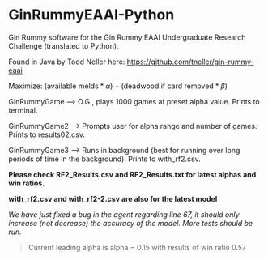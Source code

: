 # GinRummyEAAI-Python
Gin Rummy software for the Gin Rummy EAAI Undergraduate Research Challenge (translated to Python).

Found in Java by Todd Neller here: https://github.com/tneller/gin-rummy-eaai

Maximize: $(\text{available melds} * \alpha) + (\text{deadwood if card removed} * \beta)$

GinRummyGame --> O.G., plays 1000 games at preset alpha value. Prints to terminal.

GinRummyGame2 --> Prompts user for alpha range and number of games. Prints to results02.csv.

GinRummyGame3 --> Runs in background (best for running over long periods of time in the background). Prints to with_rf2.csv.

**Please check RF2_Results.csv and RF2_Results.txt for latest alphas and win ratios.**

**with_rf2.csv and with_rf2-2.csv are also for the latest model**

*We have just fixed a bug in the agent regarding line 67, it should only increase (not decrease) the accuracy of the model.
More tests should be run.*

>Current leading alpha is alpha = 0.15 with results of win ratio 0.57
